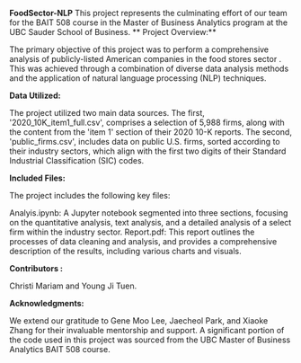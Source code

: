 **FoodSector-NLP**
This project represents the culminating effort of our team for the BAIT 508 course in the Master of Business Analytics program at the UBC Sauder School of Business.
**
Project Overview:**

The primary objective of this project was to perform a comprehensive analysis of publicly-listed American companies in the food stores sector . This was achieved through a combination of diverse data analysis methods and the application of natural language processing (NLP) techniques.

**Data Utilized:**

The project utilized two main data sources. The first, '2020_10K_item1_full.csv', comprises a selection of 5,988 firms, along with the content from the 'item 1' section of their 2020 10-K reports. The second, 'public_firms.csv', includes data on public U.S. firms, sorted according to their industry sectors, which align with the first two digits of their Standard Industrial Classification (SIC) codes.

**Included Files:**

The project includes the following key files:

Analyis.ipynb: A Jupyter notebook segmented into three sections, focusing on the quantitative analysis, text analysis, and a detailed analysis of a select firm within the industry sector.
Report.pdf: This report outlines the processes of data cleaning and analysis, and provides a comprehensive description of the results, including various charts and visuals.

**Contributors :**

Christi Mariam and Young Ji Tuen.

**Acknowledgments:**

We extend our gratitude to Gene Moo Lee, Jaecheol Park, and Xiaoke Zhang for their invaluable mentorship and support. A significant portion of the code used in this project was sourced from the UBC Master of Business Analytics BAIT 508 course.
